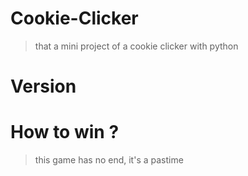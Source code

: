 # Cookie-Clicker
>that a mini project of a cookie clicker with python

# Version


# How to win ?
>this game has no end, it's a pastime
